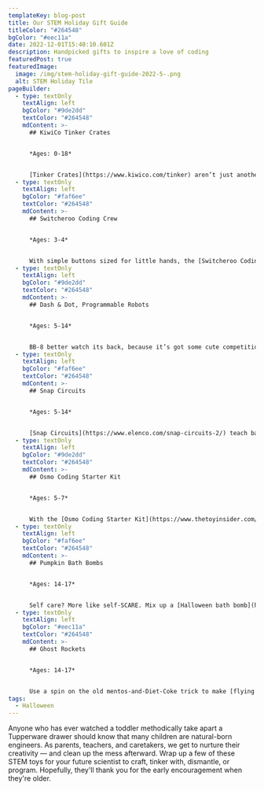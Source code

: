 ```yaml
---
templateKey: blog-post
title: Our STEM Holiday Gift Guide
titleColor: "#264548"
bgColor: "#eec11a"
date: 2022-12-01T15:40:10.601Z
description: Handpicked gifts to inspire a love of coding
featuredPost: true
featuredImage:
  image: /img/stem-holiday-gift-guide-2022-5-.png
  alt: STEM Holiday Tile
pageBuilder:
  - type: textOnly
    textAlign: left
    bgColor: "#9de2dd"
    textColor: "#264548"
    mdContent: >-
      ## KiwiCo Tinker Crates


      *Ages: 0-18*


      [Tinker Crates](https://www.kiwico.com/tinker) aren’t just another science kit. In every box, they create “low threshold, high ceiling” projects, so they’re accessible and fun for all types of learners. Not to mention, they provide fun ways to expose bright, curious kids to STEM concepts that they otherwise wouldn’t encounter in school for years!
  - type: textOnly
    textAlign: left
    bgColor: "#faf6ee"
    textColor: "#264548"
    mdContent: >-
      ## Switcheroo Coding Crew


      *Ages: 3-4*


      With simple buttons sized for little hands, the [Switcheroo Coding Crew](https://www.thetoyinsider.com/toys/switcheroo-coding-crew/) help preschoolers learn early programming concepts without a moment of screen time. Design endless coding challenges with the included interactive town playset.
  - type: textOnly
    textAlign: left
    bgColor: "#9de2dd"
    textColor: "#264548"
    mdContent: >-
      ## Dash & Dot, Programmable Robots


      *Ages: 5-14*


      BB-8 better watch its back, because it’s got some cute competition. [Dash and Dot](https://www.makewonder.com/), the programmable robots, are award-winning Toys of the Year and are beloved by kids and teachers around the world. Kids can program these smart bots to move, sing, dance, flash their lights, respond to voices, make sounds, and even tell a story.
  - type: textOnly
    textAlign: left
    bgColor: "#faf6ee"
    textColor: "#264548"
    mdContent: >-
      ## Snap Circuits


      *Ages: 5-14*


      [Snap Circuits](https://www.elenco.com/snap-circuits-2/) teach basic engineering, electronics and circuitry concepts by using building components with snaps to assemble electronic circuits on a simple “rows-and-columns” base grid. Future engineers can build a huge variety of projects like radios, digital voice recorders, burglar alarms, doorbells and other awesome circuitry.
  - type: textOnly
    textAlign: left
    bgColor: "#9de2dd"
    textColor: "#264548"
    mdContent: >-
      ## Osmo Coding Starter Kit


      *Ages: 5-7*


      With the [Osmo Coding Starter Kit](https://www.thetoyinsider.com/toys/osmo-coding-starter-kit/), kids learn basic to complex coding concepts by manipulating physical game pieces to create music, solve puzzles, and more in three app-based games.
  - type: textOnly
    textAlign: left
    bgColor: "#faf6ee"
    textColor: "#264548"
    mdContent: >-
      ## Pumpkin Bath Bombs


      *Ages: 14-17*


      Self care? More like self-SCARE. Mix up a [Halloween bath bomb](https://helloglow.co/halloween-bath-bombs/) with your teenager using turmeric, baking soda, and more.
  - type: textOnly
    textAlign: left
    bgColor: "#eec11a"
    textColor: "#264548"
    mdContent: >-
      ## Ghost Rockets


      *Ages: 14-17*


      Use a spin on the old mentos-and-Diet-Coke trick to make [flying ghost rockets](https://www.growingajeweledrose.com/2013/09/ghost-rockets-halloween-activity.html)! You can even run several “trials” of this experiment, varying the ingredients to see how the flight patterns are affected.
tags:
  - Halloween
---
```

Anyone who has ever watched a toddler methodically take apart a Tupperware drawer should know that many children are natural-born engineers. As parents, teachers, and caretakers, we get to nurture their creativity — and clean up the mess afterward. Wrap up a few of these STEM toys for your future scientist to craft, tinker with, dismantle, or program. Hopefully, they'll thank you for the early encouragement when they're older.